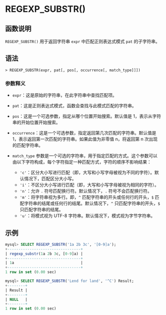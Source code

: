 # **REGEXP_SUBSTR()**

## **函数说明**

`REGEXP_SUBSTR()` 用于返回字符串 `expr` 中匹配正则表达式模式 `pat` 的子字符串。

## **语法**

```
> REGEXP_SUBSTR(expr, pat[, pos[, occurrence[, match_type]]])
```

### 参数释义

- `expr`：这是原始的字符串，在此字符串中查找匹配项。

- `pat`：这是正则表达式模式，函数会查找与此模式匹配的字符串。

- `pos`：这是一个可选参数，指定从哪个位置开始搜索。默认值是 1，表示从字符串的开始位置开始搜索。

- `occurrence`：这是一个可选参数，指定返回第几次匹配的字符串。默认值是 1，表示返回第一次匹配的字符串。如果此值为非零值 n，将返回第 n 次出现的匹配字符串。

- `match_type` 参数是一个可选的字符串，用于指定匹配的方式。这个参数可以由以下字符构成，每个字符指定一种匹配方式，字符的顺序不影响结果：

    + `'c'`：区分大小写进行匹配（即，大写和小写字母被视为不同的字符）。默认情况下，匹配区分大小写。
    + `'i'`：不区分大小写进行匹配（即，大写和小写字母被视为相同的字符）。
    + `'n'`：允许 `.` 符号匹配换行符。默认情况下，`.` 符号不会匹配换行符。
    + `'m'`：将字符串视为多行。即，`^` 匹配字符串的开头或任何行的开头，`$` 匹配字符串的结尾或任何行的结尾。默认情况下，`^` 只匹配字符串的开头，`$` 只匹配字符串的结尾。
    + `'u'`：将模式视为 UTF-8 字符串。默认情况下，模式视为字节字符串。

## **示例**

```SQL
mysql> SELECT REGEXP_SUBSTR('1a 2b 3c', '[0-9]a');
+---------------------------------+
| regexp_substr(1a 2b 3c, [0-9]a) |
+---------------------------------+
| 1a                              |
+---------------------------------+
1 row in set (0.00 sec)

mysql> SELECT REGEXP_SUBSTR('Lend for land', '^C') Result;
+--------+
| Result |
+--------+
| NULL   |
+--------+
1 row in set (0.00 sec)
```

